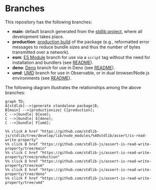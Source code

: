<!--

@license Apache-2.0

Copyright (c) 2022 The Stdlib Authors.

Licensed under the Apache License, Version 2.0 (the "License");
you may not use this file except in compliance with the License.
You may obtain a copy of the License at

    http://www.apache.org/licenses/LICENSE-2.0

Unless required by applicable law or agreed to in writing, software
distributed under the License is distributed on an "AS IS" BASIS,
WITHOUT WARRANTIES OR CONDITIONS OF ANY KIND, either express or implied.
See the License for the specific language governing permissions and
limitations under the License.

-->

# Branches

This repository has the following branches:

-   **main**: default branch generated from the [stdlib project][stdlib-url], where all development takes place.
-   **production**: [production build][production-url] of the package (e.g., reformatted error messages to reduce bundle sizes and thus the number of bytes transmitted over a network).
-   **esm**: [ES Module][esm-url] branch for use via a `script` tag without the need for installation and bundlers (see [README][esm-readme]).
-   **deno**: [Deno][deno-url] branch for use in Deno (see [README][deno-readme]).
-   **umd**: [UMD][umd-url] branch for use in Observable, or in dual browser/Node.js environments (see [README][umd-readme]).

The following diagram illustrates the relationships among the above branches:

```mermaid
graph TD;
A[stdlib]-->|generate standalone package|B;
B[main] -->|productionize| C[production];
C -->|bundle| D[esm];
C -->|bundle| E[deno];
C -->|bundle| F[umd];

%% click A href "https://github.com/stdlib-js/stdlib/tree/develop/lib/node_modules/%40stdlib/assert/is-read-write-property"
%% click B href "https://github.com/stdlib-js/assert-is-read-write-property/tree/main"
%% click C href "https://github.com/stdlib-js/assert-is-read-write-property/tree/production"
%% click D href "https://github.com/stdlib-js/assert-is-read-write-property/tree/esm"
%% click E href "https://github.com/stdlib-js/assert-is-read-write-property/tree/deno"
%% click F href "https://github.com/stdlib-js/assert-is-read-write-property/tree/umd"
```

[stdlib-url]: https://github.com/stdlib-js/stdlib/tree/develop/lib/node_modules/%40stdlib/assert/is-read-write-property
[production-url]: https://github.com/stdlib-js/assert-is-read-write-property/tree/production
[deno-url]: https://github.com/stdlib-js/assert-is-read-write-property/tree/deno
[deno-readme]: https://github.com/stdlib-js/assert-is-read-write-property/blob/deno/README.md
[umd-url]: https://github.com/stdlib-js/assert-is-read-write-property/tree/umd
[umd-readme]: https://github.com/stdlib-js/assert-is-read-write-property/blob/umd/README.md
[esm-url]: https://github.com/stdlib-js/assert-is-read-write-property/tree/esm
[esm-readme]: https://github.com/stdlib-js/assert-is-read-write-property/blob/esm/README.md